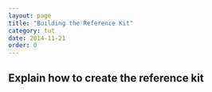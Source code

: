 ```yaml
---
layout: page
title: "Building the Reference Kit"
category: tut
date: 2014-11-21
order: 0
---
```


## Explain how to create the reference kit